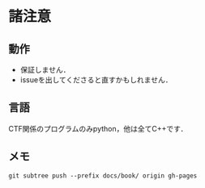 # 諸注意

## 動作
- 保証しません．
- issueを出してくださると直すかもしれません．

## 言語
CTF関係のプログラムのみpython，他は全てC++です．

## メモ
`git subtree push --prefix docs/book/ origin gh-pages`

